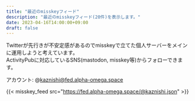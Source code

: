 ```yaml
---
title: "最近のmisskeyフィード"
description: "最近のmisskeyフィード(20件)を表示します。"
date: 2023-04-16T14:00:00+09:00
draft: false
---
```


Twitterが先行きが不安定感があるのでmisskeyで立てた個人サーバーをメインに運用しようと考えています。  
ActivityPubに対応しているSNS(mastodon, misskey等)からフォローできます。  

アカウント: @kaznishi@fed.alpha-omega.space  

{{< misskey_feed src="https://fed.alpha-omega.space/@kaznishi.json" >}}